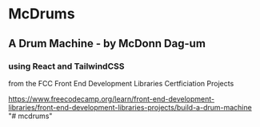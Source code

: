 # McDrums

## A Drum Machine -  by McDonn Dag-um

### using React and TailwindCSS

from the FCC Front End Development Libraries Certficiation Projects

https://www.freecodecamp.org/learn/front-end-development-libraries/front-end-development-libraries-projects/build-a-drum-machine
"# mcdrums" 
